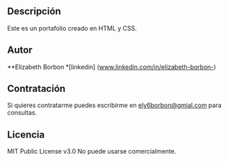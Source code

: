 ## Descripción
Este es un portafolio creado en HTML y CSS.

## Autor
**Elizabeth Borbon 
*[linkedin] (www.linkedin.com/in/elizabeth-borbon-)

## Contratación 
Si quieres contratarme puedes escribirme en ely6borbon@gmial.com para consultas.

## Licencia
MIT Public License v3.0
No puede usarse comercialmente.

